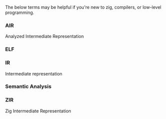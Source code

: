 The below terms may be helpful if you're new to zig, compilers, or low-level programming.

### AIR

Analyzed Intermediate Representation

### ELF

### IR

Intermediate representation

### Semantic Analysis

### ZIR

Zig Intermediate Representation